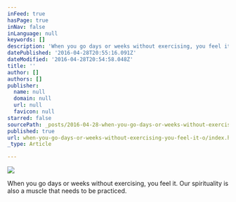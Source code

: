 ```yaml
---
inFeed: true
hasPage: true
inNav: false
inLanguage: null
keywords: []
description: 'When you go days or weeks without exercising, you feel it. Our spirituality is also a muscle that needs to be practiced. '
datePublished: '2016-04-28T20:55:16.091Z'
dateModified: '2016-04-28T20:54:58.048Z'
title: ''
author: []
authors: []
publisher:
  name: null
  domain: null
  url: null
  favicon: null
starred: false
sourcePath: _posts/2016-04-28-when-you-go-days-or-weeks-without-exercising-you-feel-it-o.md
published: true
url: when-you-go-days-or-weeks-without-exercising-you-feel-it-o/index.html
_type: Article

---
```

![](https://the-grid-user-content.s3-us-west-2.amazonaws.com/2f7c4f63-da0e-450a-a854-e44ec7700c9c.jpg)

When you go days or weeks without exercising, you feel it. Our spirituality is also a muscle that needs to be practiced.